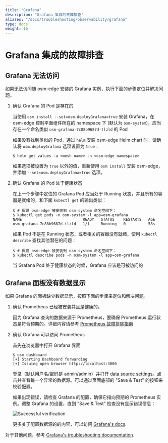 ```yaml
---
title: "Grafana"
description: "Grafana 集成的故障排查"
aliases: "/docs/troubleshooting/observability/grafana"
type: docs
weight: 16
---
```


# Grafana 集成的故障排查

## Grafana 无法访问

如果无法访问随 osm-edge 安装的 Grafana 实例，执行下面的步骤定位并解决问题。

1. 确认 Grafana 的 Pod 是存在的

    当使用 `osm install --set=osm.deployGrafana=true` 安装 Grafana，在 osm-edge 控制平面组件所在的 namespace 下 (默认为 `osm-system`)，应当存在一个命名类似 `osm-grafana-7c88b9687d-tlzld` 的 Pod

    如果没有找到类似的 Pod，通过 `helm` 安装 osm-edge Helm chart 时，请确认将 `osm.deployGrafana` 选项设置为 `true`：

    ```console
    $ helm get values -a <mesh name> -n <osm-edge namespace>
    ```

    如果选项被设置为 `true` 以外的值，重新使用 `osm install` 安装 osm-edge，并添加 `--set=osm.deployGrafana=true` 选项。

2. 确认 Grafana 的 Pod 处于健康状态

    在上一个步骤中定位的 Grafana Pod 应当处于 Running 状态，并且所有的容器是就绪的，和下面 `kubectl get` 的输出类似：

    ```console
    $ # 假设 osm-edge 被安装到 osm-system 命名空间下：
    $ kubectl get pods -n osm-system -l app=osm-grafana
    NAME                           READY   STATUS    RESTARTS   AGE
    osm-grafana-7c88b9687d-tlzld   1/1     Running   0          58s
    ```

    如果 Pod 不是在 Running 状态，或者相关的容器没有就绪，使用 `kubectl describe` 查找其他潜在的问题：

    ```console
    $ # 假设 osm-edge 被安装到 osm-system 命名空间下：
    $ kubectl describe pods -n osm-system -l app=osm-grafana
    ```

    当 Grafana Pod 处于健康状态的时候，Grafana 应该是可被访问的

## Grafana 面板没有数据显示

如果 Grafana 的面板缺少数据显示，按照下面的步骤来定位和解决问题。

1. 确认 Prometheus 已经被安装并且是健康的。

    因为 Grafana 查询的数据来源于 Prometheus，要确保 Prometheus 运行状态是符合预期的。详细内容请参考 [Prometheus 故障排除指南](/docs/troubleshooting/observability/prometheus/)

2. 确认 Grafana 可以访问 Prometheus

    首先在浏览器中打开 Grafana 界面

    ```console
    $ osm dashboard
    [+] Starting Dashboard forwarding
    [+] Issuing open browser http://localhost:3000
    ```

    登录（默认用户名/密码是 admin/admin）并打开 [data source settings](http://localhost:3000/datasources)。点击并查看每一个异常的数据源。可以通过页面底部的 "Save & Test" 的按钮来校验配置。

    如果出现错误，请检查 Grafana 的配置，确保它指向预期的 Prometheus 实例。调整 Grafana 的设置，直到 "Save & Test" 检查没有显示错误信息：

    ![Successful verification](https://user-images.githubusercontent.com/5503924/112394171-7e419e00-8cb9-11eb-99fc-3343c6b9fbbd.png)

    更多关于配置数据源的的内容，可以访问 [Grafana's docs](https://grafana.com/docs/grafana/latest/administration/provisioning/#data-sources).

对于其他问题，参考 [Grafana's troubleshooting documentation](https://grafana.com/docs/grafana/latest/troubleshooting/).
